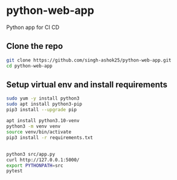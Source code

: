 # python-web-app
Python app for CI CD

## Clone the repo 
```sh
git clone https://github.com/singh-ashok25/python-web-app.git
cd python-web-app
```


## Setup virtual env and install requirements
```sh
sudo yum -y install python3
sudo apt install python3-pip
pip3 install --upgrade pip

apt install python3.10-venv
python3 -m venv venv
source venv/bin/activate
pip3 install -r requirements.txt
```

## 
```sh
python3 src/app.py 
curl http://127.0.0.1:5000/ 
export PYTHONPATH=src
pytest
```

